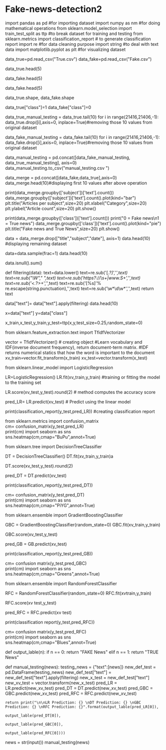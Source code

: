# Fake-news-detection2
import pandas as pd #for importing dataset
import numpy as nm #for doing mathematical operations 
from sklearn.model_selection import train_test_split as ttp #to break dataset for training and testing
from sklearn.metrics import classification_report # to generate classification report
import re #for data cleaning purpose
import string #to deal with text data
import matplotlib.pyplot as plt #for visualizing dataset

data_true=pd.read_csv("True.csv")
data_fake=pd.read_csv("Fake.csv")

data_true.head(5)

data_fake.head(5)

data_fake.head(5)

data_true.shape, data_fake.shape

data_true["class"]=1
data_fake["class"]=0
    
data_true_manual_testing = data_true.tail(10)
for i in range(21416,21406,-1):
    data_true.drop([i],axis=0, inplace=True)#removing those 10 values from original dataset
    
data_fake_manual_testing = data_fake.tail(10)
for i in range(21416,21406,-1):
    data_fake.drop([i],axis=0, inplace=True)#removing those 10 values from original dataset


data_manual_testing = pd.concat([data_fake_manual_testing, data_true_manual_testing], axis=0)
data_manual_testing.to_csv("manual_testing.csv ")

data_merge = pd.concat([data_fake,data_true],axis=0)
data_merge.head(10)#displaying first 10 values after above operation

print(data_merge.groupby(['subject'])['text'].count())
data_merge.groupby(['subject'])['text'].count().plot(kind="bar")
plt.title("Articles per subject",size=20)
plt.xlabel("Category",size=20)
plt.ylabel("Article count",size=20)
plt.show()

print(data_merge.groupby(['class'])['text'].count())
print("0 = Fake news\n1 = True news")
data_merge.groupby(['class'])['text'].count().plot(kind="pie")
plt.title("Fake news and True News",size=20)
plt.show()

data = data_merge.drop(["title","subject","date"], axis=1)
data.head(10) #displaying remaining dataset

data=data.sample(frac=1)
data.head(10)

data.isnull().sum()

def filtering(data):
    text=data.lower()
    text=re.sub('\[.*?\]','',text)
    text=re.sub("\\W"," ",text)
    text=re.sub('https?://\s+|www\.S+','',text)
    text=re.sub('<.*?>+','',text)
    text=re.sub('[%s]'% re.escape(string.punctuation),'',text)
    text=re.sub('\w*\d\w*','',text)
    return text

data["text"]= data["text"].apply(filtering)
data.head(10)

x=data["text"]
y=data["class"]

x_train,x_test,y_train,y_test=ttp(x,y,test_size=0.25,random_state=0)

from sklearn.feature_extraction.text import TfidfVectorizer


vector = TfidfVectorizer() # creating object 
#Learn vocabulary and IDF(inverse document frequency), return document-term matrix. 
#IDF returns numerical statics that how the word is important to the document
xv_train=vector.fit_transform(x_train)
xv_test=vector.transform(x_test)

from sklearn.linear_model import LogisticRegression

LR=LogisticRegression()
LR.fit(xv_train,y_train) #training or fitting the model to the training set

LR.score(xv_test,y_test).round(2) # method computes the accuracy score

pred_LR= LR.predict(xv_test) # Predict using the linear model

print(classification_report(y_test,pred_LR)) #creating classification report

from sklearn.metrics import confusion_matrix  
cm= confusion_matrix(y_test,pred_LR)  
print(cm)
import seaborn as sns
sns.heatmap(cm,cmap="BuPu",annot=True)

from sklearn.tree import DecisionTreeClassifier

DT = DecisionTreeClassifier()
DT.fit(xv_train,y_train)a

DT.score(xv_test,y_test).round(2)

pred_DT = DT.predict(xv_test)

print(classification_report(y_test,pred_DT))

cm= confusion_matrix(y_test,pred_DT)  
print(cm)
import seaborn as sns
sns.heatmap(cm,cmap="PiYG",annot=True)

from sklearn.ensemble import GradientBoostingClassifier

GBC = GradientBoostingClassifier(random_state=0)
GBC.fit(xv_train,y_train)

GBC.score(xv_test,y_test)

pred_GB = GB.predict(xv_test)

print(classification_report(y_test,pred_GB))

cm= confusion matrix(y_test,pred_GBC)  
print(cm)
import seaborn as sns
sns.heatmap(cm,cmap="Greens",annot=True)

from sklearn.ensemble import RandomForestClassifier

RFC = RandomForestClassifier(random_state=0)
RFC.fit(xvtrain,y_train)

RFC.score(xv test,y_test)

pred_RFC = RFC.predict(xv test)

print(classification report(y_test,pred_RFC))

cm= confusion matrix(y_test,pred_RFC)  
print(cm)
import seaborn as sns
sns.heatmap(cm,cmap="Blues",annot=True)

def output_lable(n):
    if n == 0:
        return "FAKE News"
    elif n == 1:
        return "TRUE News"
    
def manual_testing(news):
    testing_news = {"text":[news]}
    new_def_test = pd.DataFrame(testing_news)
    new_def_test["text"] = new_def_test["text"].apply(filtering) 
    new_x_test = new_def_test["text"]
    new_xv_test = vector.transform(new_x_test)
    pred_LR = LR.predict(new_xv_test)
    pred_DT = DT.predict(new_xv_test)
    pred_GBC = GBC.predict(new_xv_test)
    pred_RFC = RFC.predict(new_xv_test)

    return print("\n\nLR Prediction: {} \nDT Prediction: {} \nGBC Prediction: {} \nRFC Prediction: {}".format(output_lable(pred_LR[0]),
                                                                                                              output_lable(pred_DT[0]), 
                                                                                                              output_lable(pred_GBC[0]), 
                                                                                                              output_lable(pred_RFC[0]))) 
     

news = str(input())
manual_testing(news)







